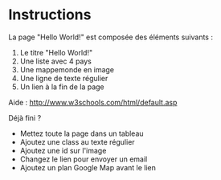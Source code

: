 # Instructions

La page "Hello World!" est composée des éléments suivants :

1) Le titre "Hello World!"
2) Une liste avec 4 pays
3) Une mappemonde en image
4) Une ligne de texte régulier
5) Un lien à la fin de la page

Aide : http://www.w3schools.com/html/default.asp

Déjà fini ?
- Mettez toute la page dans un tableau
- Ajoutez une class au texte régulier
- Ajoutez une id sur l'image
- Changez le lien pour envoyer un email
- Ajoutez un plan Google Map avant le lien
